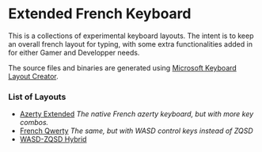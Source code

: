 # Extended French Keyboard

This is a collections of experimental keyboard layouts. The intent is to keep an overall french layout for typing, with some extra functionalities added in for either Gamer and Developper needs.

The source files and binaries are generated using [Microsoft Keyboard Layout Creator](https://www.microsoft.com/en-us/download/details.aspx?id=102134).

### List of Layouts
- [Azerty Extended](stk-zqsd/readme.md)	_The native French azerty keyboard, but with more key combos._
- [French Qwerty](stk-wasd/readme.md)	_The same, but with WASD control keys instead of ZQSD_
- [WASD-ZQSD Hybrid](stk-hybrid/readme.md)